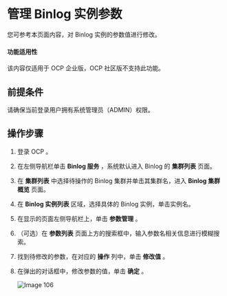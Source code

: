 # 管理 Binlog 实例参数

您可参考本页面内容，对 Binlog 实例的参数值进行修改。

<main id="notice" type='notice'>
<h4>功能适用性</h4>
<p>该内容仅适用于 OCP 企业版，OCP 社区版不支持此功能。</p>
</main>

## 前提条件

请确保当前登录用户拥有系统管理员（ADMIN）权限。

## 操作步骤

1. 登录 OCP 。

2. 在左侧导航栏单击 **Binlog 服务** ，系统默认进入 Binlog 的 **集群列表** 页面。

3. 在 **集群列表** 中选择待操作的 Binlog 集群并单击其集群名，进入 **Binlog 集群概览** 页面。

4. 在 **Binlog 实例列表** 区域，选择具体的 Binlog 实例，单击实例名。

5. 在显示的页面左侧导航栏上，单击 **参数管理** 。

6. （可选）在 **参数列表** 页面上方的搜索框中，输入参数名相关信息进行模糊搜索。

7. 找到待修改的参数，在对应的 **操作** 列中，单击 **修改值** 。

8. 在弹出的对话框中，修改参数的值，单击 **确定** 。

   ![Image 106](https://obbusiness-private.oss-cn-shanghai.aliyuncs.com/doc/img/ocp/432/binlog%E5%AE%9E%E4%BE%8B%E5%8F%82%E6%95%B0%E5%88%97%E8%A1%A8.png)
